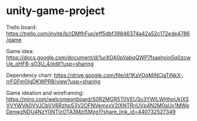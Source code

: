 # unity-game-project
Trello board: https://trello.com/invite/b/rDMfhFup/eff5dbf39846374a42a52c172ede4786/game

Game idea: https://docs.google.com/document/d/1urXOA0pVabqQWP7fsaehoin5q0zcwUe_oHF8-sO3U_4/edit?usp=sharing

Dependency chart: https://drive.google.com/file/d/1KsVOqMiNClaTiNkX-rrFGFm0IgDKWPR8/view?usp=sharing

Game ideation and wireframing: https://miro.com/welcomeonboard/S0R2MGR5T0VEU3o3YWlLWHhoUklXSVVYWVA0VVJCbVV6RzhpS3V2OFNVemxxV2lXNTRnUVp4N2M0aUx1MWpDenwzNDU4NzY0NTIzOTA3MzI5Mzg1?share_link_id=440732527349

